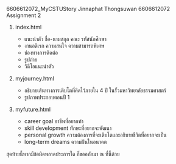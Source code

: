 6606612072_MyCSTUStory
Jinnaphat Thongsuwan 6606612072 Assignment 2

1. index.html
    - แนะนำตัว ชื่อ-นามสกุล คณะ รหัสนักศึกษา
    - งานอดิเรก ความสนใจ ความสามารถพิเศษ
    - ช่องทางการติดต่อ
    - รูปถ่าย
    - วิดีโอแนะนำตัว

2. myjourney.html
    - อธิบายเส้นทางการเติบโตที่คิดไว้ภายใน 4 ปี ในรั้วมหาวิทยาลัยธรรมศาสตร์
    - รูปภาพประกอบตอนปี 1

3. myfuture.html
    - career goal อาชีพที่อยากทำ
    - skill development ทักษะที่อยากจะพัฒนา
    - personal growth ความต้องการที่จะเติบโตและอธิบายชีวิตที่อยากจะเป็น
    - long-term dreams ความฝันในอนาคต

สุดท้ายนี้หากมีข้อผิดพลาดประการใด ก็ขออภัยมา ณ ที่นี้ด้วย